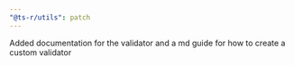 ```yaml
---
"@ts-r/utils": patch
---
```


Added documentation for the validator and a md guide for how to create a custom validator
